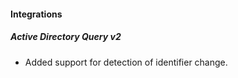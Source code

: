 #### Integrations
##### Active Directory Query v2
- Added support for detection of identifier change.
